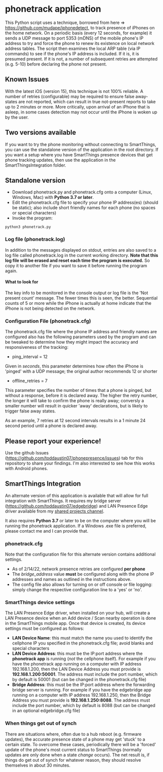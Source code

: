 # phonetrack application

This Python script uses a technique, borrowed from here => https://github.com/mudape/iphonedetect, to track presence of iPhones on the home network.  On a periodic basis (every 12 seconds, for example) it sends a UDP message to port 5353 (mDNS) of the mobile phone's IP address to try and force the phone to renew its existence on local network address tables.  The script then examines the local ARP table (via IP commands) to see if the phone's IP address is included.  If it is, it is presumed present. If it is not, a number of subsequent retries are attempted (e.g. 5-10) before declaring the phone not present.  

## Known Issues
With the latest iOS (version 15), this technique is not 100% reliable.  A number of retries (configurable) may be required to ensure false away-states are not reported, which can result in true not-present reports to take up to 2 minutes or more.  More critically, upon arrival of an iPhone that is asleep, in some cases detection may not occur until the iPhone is woken up by the user.

## Two versions available
If you want to try the phone monitoring without connecting to SmartThings, you can use the standalone version of the application in the root directory.
If you want a setup where you have SmartThings presence devices that get phone tracking updates, then use the application in the SmartThingsIntegration folder.

## Standalone version

- Download phonetrack.py and phonetrack.cfg onto a computer (Linux, Windows, Mac) with **Python 3.7 or later**.
- Edit the phonetrack.cfg file to specify your phone IP address(es) (should be static); also include short friendly names for each phone (no spaces or special characters)
- Invoke the program:  
```
python3 phonetrack.py
```

### Log file (phonetrack.log)
In addition to the messages displayed on stdout, entries are also saved to a log file called phonetrack.log in the current working directory.  **Note that this log file will be erased and reset each time the program is executed.**  So copy it to another file if you want to save it before running the program again.

#### What to look for
The key info to be monitored in the console output or log file is the 'Not present count' message.  The fewer times this is seen, the better.  Sequential counts of 5 or more while the iPhone is actually at home indicate that the iPhone is not being detected on the network.  

### Configuration File (phonetrack.cfg)
The phonetrack.cfg file where the phone IP address and friendly names are configured also has the following parameters used by the program and can be tweaked to determine how they might impact the accuracy and responsiveness of the tracking:
- ping_interval = 12

Given in *seconds*, this parameter determines how often the iPhone is 'pinged' with a UDP message; the original author recommends 12 or shorter
- offline_retries = 7

This parameter specifies the number of times that a phone is pinged, but without a response, before it is declared away.  The higher the retry number, the longer it will take to confirm the phone is really away; conversly a smaller number will result in quicker 'away' declarations, but is likely to trigger false away states.  

As an example, 7 retries at 12 second intervals results in a 1 minute 24 second period until a phone is declared away.

## Please report your experience!
Use the github Issues (https://github.com/toddaustin07/phonepresence/issues) tab for this repository to share your findings.  I'm also interested to see how this works with Android phones.

## SmartThings Integration
An alternate version of this application is available that will allow for full integration with SmartThings.  It requires my bridge server (https://github.com/toddaustin07/edgebridge) and LAN Presence Edge driver available from my [shared projects channel](https://bestow-regional.api.smartthings.com/invite/d429RZv8m9lo).

It also requires **Python 3.7** or later to be on the computer where you will be running the phonetrack application.  If a Windows .exe file is preferred, please contact me and I can provide that.

### phonetrack.cfg
Note that the configuration file for this alternate version contains additional settings.  

- As of 2/14/22, network presence retries are configured **per phone**
- The *bridge_address* value **must** be configured along with the phone IP addresses and names as outlined in the instructions above.  
- The config file also allows for turning on or off console or file logging: simply change the respective configuration line to a 'yes' or 'no'.

### SmartThings device settings
The LAN Presence Edge driver, when installed on your hub, will create a LAN Presence device when an Add device / Scan nearby operation is done in the SmartThings mobile app.  Once that device is created, its device settings must be configured as follows:
- **LAN Device Name**:  this must match the name you used to identify the cellphone IP you specified in the phonetrack.cfg file; avoid blanks and special characters
- **LAN Device Address**:  this must be the IP:port address where the **phonetrack app** is running (*not* the cellphone itself).  For example if you have the phonetrack app running on a computer with IP address 192.168.1.200, then the LAN Device Address you must provide is **192.168.1.200:50001**.  The address must include the port number, which by default is 50001 (but can be changed in the phonetrack.cfg file)
- **Bridge Address**: this must be the IP:port address where the forwarding bridge server is running.  For example if you have the edgebridge app running on a computer with IP address 192.168.1.250, then the Bridge Address you must provide is **192.168.1.250:8088**.  The address must include the port number, which by default is 8088 (but can be changed in an optional edgebridge.cfg file)

### When things get out of synch
There are situations where, often due to a hub reboot (e.g. firmware updates), the accurate presence state of a phone may get 'stuck' to a certain state.  To overcome these cases, periodically there will be a 'forced' update of the phone's most current status to SmartThings (normally updates are only done when a state *change* occurs).  The net result is, if things do get out of synch for whatever reason, they should resolve themselves in about 30 minutes.
